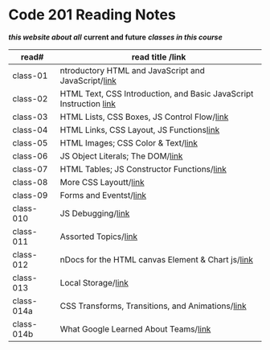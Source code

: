 # Code 201 Reading Notes

***this website about all*** **current and future** ***classes in this course***

read#| read title /link|
-----|------------|
class-01|ntroductory HTML and JavaScript and JavaScript/[link](https://esraaamal.github.io/reading-notes/class-01)|
class-02|HTML Text, CSS Introduction, and Basic JavaScript Instruction [link](https://esraaamal.github.io/reading-notes/class-02)|
class-03|HTML Lists, CSS Boxes, JS Control Flow/[link](https://esraaamal.github.io/reading-notes/class-03)|
class-04|HTML Links, CSS Layout, JS Functions[link](https://esraaamal.github.io/reading-notes/class-04)|
class-05|HTML Images; CSS Color & Text/[link](https://esraaamal.github.io/reading-notes/class-05)|
class-06|JS Object Literals; The DOM/[link](https://esraaamal.github.io/reading-notes/class-06)|
class-07|HTML Tables; JS Constructor Functions/[link](https://esraaamal.github.io/reading-notes/class-07)|
class-08|More CSS Layoutt/[link](https://esraaamal.github.io/reading-notes/class-08)|
class-09|Forms and Eventst/[link](https://esraaamal.github.io/reading-notes/class-09)|
class-010|JS Debugging/[link](https://esraaamal.github.io/reading-notes/class-10)|
class-011|Assorted Topics/[link](https://esraaamal.github.io/reading-notes/class-11)|
class-012|nDocs for the HTML canvas Element & Chart js/[link](https://esraaamal.github.io/reading-notes/class-12)|
class-013|Local Storage/[link](https://esraaamal.github.io/reading-notes/class-13)|
class-014a|CSS Transforms, Transitions, and Animations/[link](https://esraaamal.github.io/reading-notes/class-14a)|
class-014b|What Google Learned About Teams/[link](https://esraaamal.github.io/reading-notes/class-14b)



